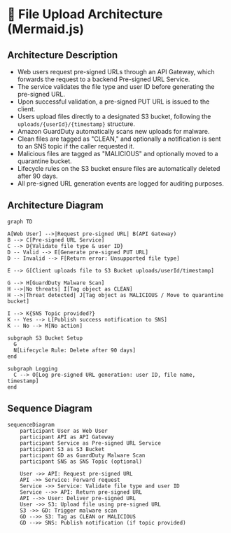 # 📄 File Upload Architecture (Mermaid.js)

## Architecture Description

- Web users request pre-signed URLs through an API Gateway, which forwards the request to a backend Pre-signed URL Service.
- The service validates the file type and user ID before generating the pre-signed URL.
- Upon successful validation, a pre-signed PUT URL is issued to the client.
- Users upload files directly to a designated S3 bucket, following the `uploads/{userId}/{timestamp}` structure.
- Amazon GuardDuty automatically scans new uploads for malware.
- Clean files are tagged as "CLEAN," and optionally a notification is sent to an SNS topic if the caller requested it.
- Malicious files are tagged as "MALICIOUS" and optionally moved to a quarantine bucket.
- Lifecycle rules on the S3 bucket ensure files are automatically deleted after 90 days.
- All pre-signed URL generation events are logged for auditing purposes.

## Architecture Diagram

```mermaid
graph TD

A[Web User] -->|Request pre-signed URL| B(API Gateway)
B --> C[Pre-signed URL Service]
C --> D{Validate file type & user ID}
D -- Valid --> E[Generate pre-signed PUT URL]
D -- Invalid --> F[Return error: Unsupported file type]

E --> G[Client uploads file to S3 Bucket uploads/userId/timestamp]

G --> H[GuardDuty Malware Scan]
H -->|No threats| I[Tag object as CLEAN]
H -->|Threat detected| J[Tag object as MALICIOUS / Move to quarantine bucket]

I --> K{SNS Topic provided?}
K -- Yes --> L[Publish success notification to SNS]
K -- No --> M[No action]

subgraph S3 Bucket Setup
  G
  N[Lifecycle Rule: Delete after 90 days]
end

subgraph Logging
  C --> O[Log pre-signed URL generation: user ID, file name, timestamp]
end
```

## Sequence Diagram

```mermaid
sequenceDiagram
    participant User as Web User
    participant API as API Gateway
    participant Service as Pre-signed URL Service
    participant S3 as S3 Bucket
    participant GD as GuardDuty Malware Scan
    participant SNS as SNS Topic (optional)

    User ->> API: Request pre-signed URL
    API ->> Service: Forward request
    Service ->> Service: Validate file type and user ID
    Service -->> API: Return pre-signed URL
    API -->> User: Deliver pre-signed URL
    User ->> S3: Upload file using pre-signed URL
    S3 ->> GD: Trigger malware scan
    GD -->> S3: Tag as CLEAN or MALICIOUS
    GD -->> SNS: Publish notification (if topic provided)
```
